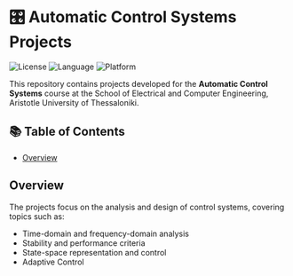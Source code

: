 # 🎛️ Automatic Control Systems Projects

![License](https://img.shields.io/badge/license-MIT-green.svg)
![Language](https://img.shields.io/badge/language-MATLAB-blue.svg)
![Platform](https://img.shields.io/badge/platform-Simulation-lightgrey.svg)

This repository contains projects developed for the **Automatic Control Systems** course at the School of Electrical and Computer Engineering, Aristotle University of Thessaloniki.

## 📚 Table of Contents

- [Overview](#overview)

## Overview

The projects focus on the analysis and design of control systems, covering topics such as:

- Time-domain and frequency-domain analysis
- Stability and performance criteria
- State-space representation and control
- Adaptive Control
